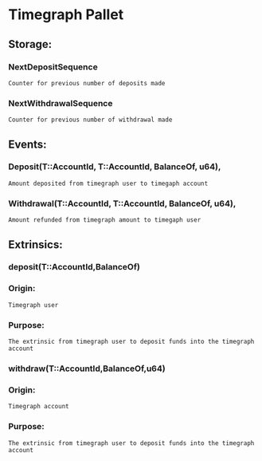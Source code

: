 # Timegraph Pallet
## Storage:
### NextDepositSequence
`Counter for previous number of deposits made`

### NextWithdrawalSequence
`Counter for previous number of withdrawal made`

## Events:
### Deposit(T::AccountId, T::AccountId, BalanceOf<T>, u64),
`Amount deposited from timegraph user to timegaph account`

### Withdrawal(T::AccountId, T::AccountId, BalanceOf<T>, u64),
`Amount refunded from timegraph amount to timegaph user`

## Extrinsics:
### deposit(T::AccountId,BalanceOf<T>)
### Origin:
`Timegraph user`
### Purpose:
`The extrinsic from timegraph user to deposit funds into the timegraph account`

### withdraw(T::AccountId,BalanceOf<T>,u64)
### Origin:
`Timegraph account`
### Purpose:
`The extrinsic from timegraph user to deposit funds into the timegraph account`
